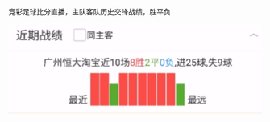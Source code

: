 竞彩足球比分直播，主队客队历史交锋战绩，胜平负

![image](https://github.com/delphi0791/spf/blob/master/assert/WX20170523-181732%402x.png)